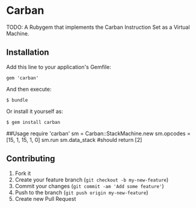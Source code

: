 # Carban

TODO: A Rubygem that implements the Carban Instruction Set as a Virtual Machine.

## Installation

Add this line to your application's Gemfile:

    gem 'carban'

And then execute:

    $ bundle

Or install it yourself as:

    $ gem install carban

##Usage
require 'carban'
sm  = Carban::StackMachine.new
sm.opcodes = [15, 1, 15, 1, 0]
sm.run
sm.data_stack #should return [2]


## Contributing

1. Fork it
2. Create your feature branch (`git checkout -b my-new-feature`)
3. Commit your changes (`git commit -am 'Add some feature'`)
4. Push to the branch (`git push origin my-new-feature`)
5. Create new Pull Request
